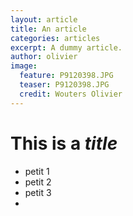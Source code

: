 ```yaml
---
layout: article
title: An article
categories: articles
excerpt: A dummy article.
author: olivier
image:
  feature: P9120398.JPG
  teaser: P9120398.JPG
  credit: Wouters Olivier
---
```


# This is a *title*

* petit 1
* petit 2
* petit 3
* 






